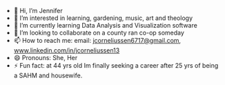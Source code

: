 - 👋 Hi, I’m Jennifer
- 👀 I’m interested in learning, gardening, music, art and theology
- 🌱 I’m currently learning Data Analysis and Visualization software
- 💞️ I’m looking to collaborate on a county ran co-op someday
- 📫 How to reach me: email: jcorneliussen6717@gmail.com, www.linkedin.com/in/jcorneliussen13
- 😄 Pronouns: She, Her
- ⚡ Fun fact: at 44 yrs old Im finally seeking a career after 25 yrs of being a SAHM and housewife. 

<!---
MsBailey1980/MsBailey1980 is a ✨ special ✨ repository because its `README.md` (this file) appears on your GitHub profile.
You can click the Preview link to take a look at your changes.
--->

